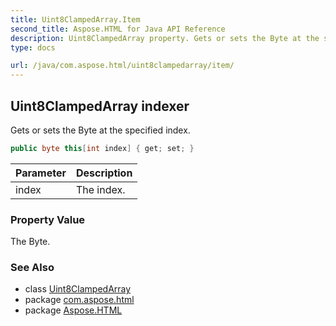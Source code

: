 ```yaml
---
title: Uint8ClampedArray.Item
second_title: Aspose.HTML for Java API Reference
description: Uint8ClampedArray property. Gets or sets the Byte at the specified index
type: docs

url: /java/com.aspose.html/uint8clampedarray/item/
---
```

## Uint8ClampedArray indexer

Gets or sets the Byte at the specified index.

```java
public byte this[int index] { get; set; }
```

| Parameter | Description |
| --- | --- |
| index | The index. |

### Property Value

The Byte.

### See Also

* class [Uint8ClampedArray](../)
* package [com.aspose.html](../../../com.aspose.html/)
* package [Aspose.HTML](../../../)
